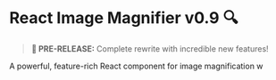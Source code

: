 # React Image Magnifier v0.9 🔍

> **🚀 PRE-RELEASE:** Complete rewrite with incredible new features!

A powerful, feature-rich React component for image magnification w